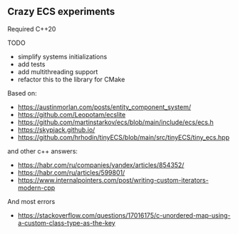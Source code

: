 ## Crazy ECS experiments

Required C++20

TODO
- simplify systems initializations
- add tests
- add multithreading support
- refactor this to the library for CMake

Based on:
- https://austinmorlan.com/posts/entity_component_system/
- https://github.com/Leopotam/ecslite
- https://github.com/martinstarkov/ecs/blob/main/include/ecs/ecs.h
- https://skypjack.github.io/
- https://github.com/hrhodin/tinyECS/blob/main/src/tinyECS/tiny_ecs.hpp

and other c++ answers:
- https://habr.com/ru/companies/yandex/articles/854352/
- https://habr.com/ru/articles/599801/
- https://www.internalpointers.com/post/writing-custom-iterators-modern-cpp

And most errors
- https://stackoverflow.com/questions/17016175/c-unordered-map-using-a-custom-class-type-as-the-key

